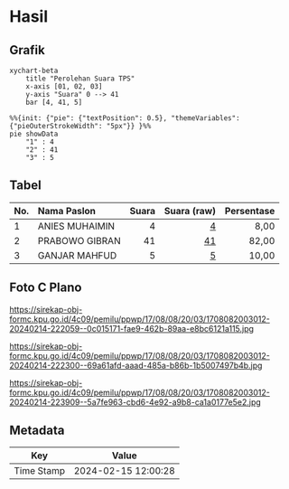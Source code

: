 # Hasil

## Grafik

```mermaid
xychart-beta
    title "Perolehan Suara TPS"
    x-axis [01, 02, 03]
    y-axis "Suara" 0 --> 41
    bar [4, 41, 5]
```

```mermaid
%%{init: {"pie": {"textPosition": 0.5}, "themeVariables": {"pieOuterStrokeWidth": "5px"}} }%%
pie showData
    "1" : 4
    "2" : 41
    "3" : 5
```

## Tabel

| No. | Nama Paslon    | Suara | Suara (raw) | Persentase |
|:--- |:-------------- | -----:| -----------:| ----------:|
| 1   | ANIES MUHAIMIN | 4     | [4][p-1]    | 8,00       |
| 2   | PRABOWO GIBRAN | 41    | [41][p-2]   | 82,00      |
| 3   | GANJAR MAHFUD  | 5     | [5][p-3]    | 10,00      |


[p-1]: https://github.com/gigit-pemilu/pemilu-2024-17-bengkulu/blob/main/pilpres/hitung-suara/sub/17-bengkulu/sub/08-kepahiang/sub/08-muara-kemumu/sub/2003-batu-bandung/sub/012-tps/sub/paslon-1.txt
[p-2]: https://github.com/gigit-pemilu/pemilu-2024-17-bengkulu/blob/main/pilpres/hitung-suara/sub/17-bengkulu/sub/08-kepahiang/sub/08-muara-kemumu/sub/2003-batu-bandung/sub/012-tps/sub/paslon-2.txt
[p-3]: https://github.com/gigit-pemilu/pemilu-2024-17-bengkulu/blob/main/pilpres/hitung-suara/sub/17-bengkulu/sub/08-kepahiang/sub/08-muara-kemumu/sub/2003-batu-bandung/sub/012-tps/sub/paslon-3.txt

## Foto C Plano

https://sirekap-obj-formc.kpu.go.id/4c09/pemilu/ppwp/17/08/08/20/03/1708082003012-20240214-222059--0c015171-fae9-462b-89aa-e8bc6121a115.jpg

https://sirekap-obj-formc.kpu.go.id/4c09/pemilu/ppwp/17/08/08/20/03/1708082003012-20240214-222300--69a61afd-aaad-485a-b86b-1b5007497b4b.jpg

https://sirekap-obj-formc.kpu.go.id/4c09/pemilu/ppwp/17/08/08/20/03/1708082003012-20240214-223909--5a7fe963-cbd6-4e92-a9b8-ca1a0177e5e2.jpg


## Metadata

| Key        | Value               |
| ---------- | ------------------- |
| Time Stamp | 2024-02-15 12:00:28 |



